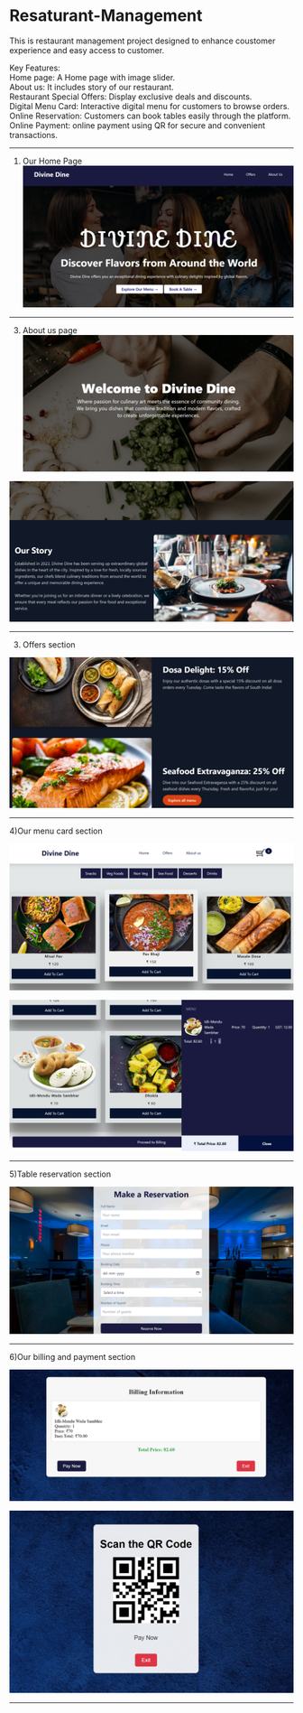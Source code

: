 # Resaturant-Management
This is restaurant management project designed to enhance coustomer experience and easy access to customer.

Key Features: <br>
Home page: A Home page with image slider.<br>
About us: It includes story of our restaurant.<br>
Restaurant Special Offers: Display  exclusive deals and discounts.<br>
Digital Menu Card: Interactive digital menu for customers to browse orders.<br>
Online Reservation: Customers can book tables easily through the platform.<br>
Online Payment: online payment using QR for secure and convenient transactions.<br>
<hr>

1) Our Home Page
![image alt](https://github.com/ValayaDase/Resaturant-Management/blob/3a888f4ad9ad35f432aa1e3a3d876018085a7ba0/Screenshot%202025-01-04%20200137.png)
<hr>

3) About us page
![image alt](https://github.com/ValayaDase/Resaturant-Management/blob/3b617bef9a0da5227c7ab070b92c8231b17989d9/Screenshot%202025-01-04%20200543.png)

![image alt](https://github.com/ValayaDase/Resaturant-Management/blob/b4694765ced7d471b339286022e1c914a68d1f64/Screenshot%202025-01-04%20200605.png)
<hr>

3) Offers section

![image alt](https://github.com/ValayaDase/Resaturant-Management/blob/ec38015571bc5194272f12d3232d16e47dc46e72/Screenshot%202025-01-04%20200640.png)
<hr>

4)Our menu card section

![image alt](https://github.com/ValayaDase/Resaturant-Management/blob/e1d5b48bfe79ed6d1745ce88ee8c229090b16f56/Screenshot%202025-01-04%20200409.png)

![image alt](https://github.com/ValayaDase/Resaturant-Management/blob/07dcd81ab237f77797a3d2cdbba3ca3c8e744a45/Screenshot%202025-01-04%20200507.png)
<hr>

5)Table reservation section

![image alt](https://github.com/ValayaDase/Resaturant-Management/blob/6b34496029dc4729a2a6e49233d2b0795895a9ee/Screenshot%202025-01-04%20200719.png)
<hr>

6)Our billing and payment section <br>

![image alt](https://github.com/ValayaDase/Resaturant-Management/blob/846af6c4e1699b85856eba5c66f06269e171ef25/Screenshot%202025-01-04%20200851.png)

![image alt](https://github.com/ValayaDase/Resaturant-Management/blob/3fe2abc194edde9aaaa3d26728e5d8ade46b95df/Screenshot%202025-01-04%20200902.png)
<hr>





